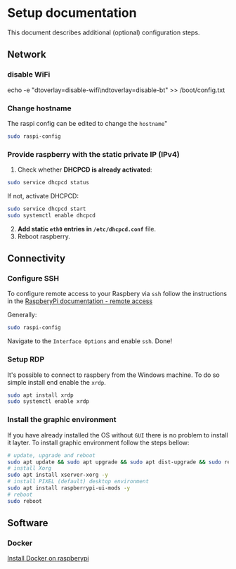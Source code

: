 
# Setup documentation

This document describes additional (optional) configuration steps.

## Network

### disable WiFi
echo -e "dtoverlay=disable-wifi\ndtoverlay=disable-bt" >> /boot/config.txt

### Change hostname
The raspi config can be edited to change the `hostname`"
```bash
sudo raspi-config
```

### Provide raspberry with the static private IP (IPv4)

1. Check whether **DHCPCD is already activated**:
```bash
sudo service dhcpcd status
```

If not, activate DHCPCD:
```bash
sudo service dhcpcd start
sudo systemctl enable dhcpcd
```
2. **Add static `eth0` entries in `/etc/dhcpcd.conf`** file.
3. Reboot raspberry.

## Connectivity

### Configure SSH
To configure remote access to your Raspbery via `ssh` follow the instructions in the [RaspberyPi documentation - remote access](https://www.raspberrypi.com/documentation/computers/remote-access.html)

Generally:
```bash
sudo raspi-config
```
Navigate to the `Interface Options` and enable `ssh`. Done!

### Setup RDP
It's possible to connect to raspbery from the Windows machine. 
To do so simple install end enable the `xrdp`.

```bash
sudo apt install xrdp
sudo systemctl enable xrdp
```

### Install the graphic environment
If you have already installed the OS without `GUI` there is no problem to install it layter.
To install graphic environment follow the steps bellow:
```bash
# update, upgrade and reboot
sudo apt update && sudo apt upgrade && sudo apt dist-upgrade && sudo reboot
# install Xorg
sudo apt install xserver-xorg -y
# install PIXEL (default) desktop environment
sudo apt install raspberrypi-ui-mods -y
# reboot
sudo reboot
```

## Software

### Docker
[Install Docker on raspberypi](https://phoenixnap.com/kb/docker-on-raspberry-pi)
